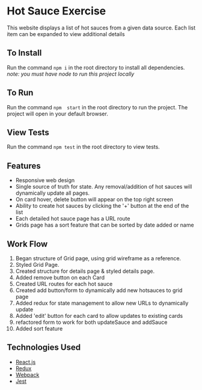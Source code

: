 # Hot Sauce Exercise
This website displays a list of hot sauces from a given data source. Each list item can be expanded to view additional details

## To Install
Run the command `npm i` in the root directory to install all dependencies. *note: you must have node to run this project locally*

## To Run
Run the command `npm  start` in the root directory to run the project. The project will open in your default browser.

## View Tests
Run the command `npm test` in the root directory to view tests.

## Features
- Responsive web design
- Single source of truth for state. Any removal/addition of hot sauces will dynamically update all pages. 
- On card hover, delete button will appear on the top right screen
- Ability to create hot sauces by clicking the '+' button at the end of the list
- Each detailed hot sauce page has a URL route
- Grids page has a sort feature that can be sorted by date added or name

## Work Flow
1. Began structure of Grid page, using grid wireframe as a reference.
1. Styled Grid Page.
1. Created structure for details page & styled details page.
1. Added remove button on each Card
1. Created URL routes for each hot sauce
1. Created add button/form to dynamically add new hotsauces to grid page
1. Added redux for state management to allow new URLs to dynamically update
1. Added 'edit' button for each card to allow updates to existing cards
1. refactored form to work for both updateSauce and addSauce
1. Added sort feature

## Technologies Used

- [React.js](https://reactjs.org/)
- [Redux](https://redux.js.org/)
- [Webpack](https://webpack.js.org/)
- [Jest](https://jestjs.io/)
